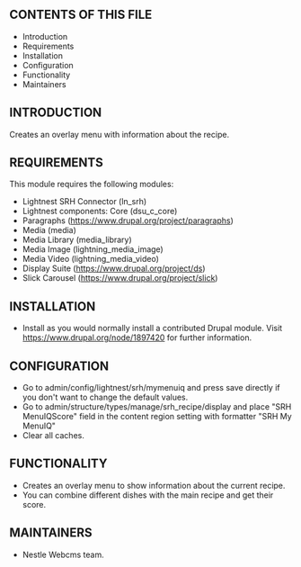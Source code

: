 CONTENTS OF THIS FILE
---------------------

   * Introduction
   * Requirements
   * Installation
   * Configuration
   * Functionality
   * Maintainers

INTRODUCTION
------------

Creates an overlay menu with information about the recipe.

REQUIREMENTS
------------

This module requires the following modules:

   * Lightnest SRH Connector (ln_srh)
   * Lightnest components: Core (dsu_c_core)
   * Paragraphs (https://www.drupal.org/project/paragraphs)
   * Media (media)
   * Media Library (media_library)
   * Media Image (lightning_media_image)
   * Media Video (lightning_media_video)
   * Display Suite (https://www.drupal.org/project/ds)
   * Slick Carousel (https://www.drupal.org/project/slick)

INSTALLATION
------------

   * Install as you would normally install a contributed Drupal module. Visit https://www.drupal.org/node/1897420 for further information.

CONFIGURATION
-------------

   * Go to admin/config/lightnest/srh/mymenuiq and press save directly if you don't want to change the default values.
   * Go to admin/structure/types/manage/srh_recipe/display and place "SRH MenuIQScore" field in the content region setting with formatter "SRH My MenuIQ"
   * Clear all caches.

FUNCTIONALITY
-------------

   * Creates an overlay menu to show information about the current recipe.
   * You can combine different dishes with the main recipe and get their score.

MAINTAINERS
-----------

   * Nestle Webcms team.

